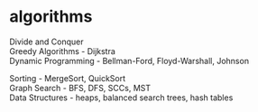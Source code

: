 # algorithms

<p>
Divide and Conquer<br>
Greedy Algorithms - Dijkstra<br>
Dynamic Programming - Bellman-Ford, Floyd-Warshall, Johnson<br>
</p>

<p>
Sorting - MergeSort, QuickSort<br>
Graph Search - BFS, DFS, SCCs, MST<br>
Data Structures - heaps, balanced search trees, hash tables<br>
</p>

